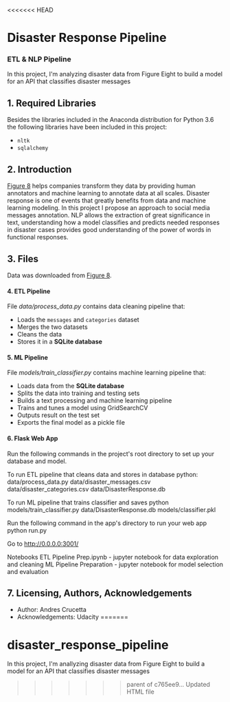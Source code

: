 <<<<<<< HEAD
# Disaster Response Pipeline
### ETL & NLP Pipeline
In this project, I'm analyzing disaster data from Figure Eight to build a model for an API that classifies disaster messages

## 1. Required Libraries <a name="libraries"></a>
Besides the libraries included in the Anaconda distribution for Python 3.6 the following libraries have been included in this project:
* `nltk` 
* `sqlalchemy` 

## 2. Introduction <a name="introduction"></a>
[Figure 8](https://www.figure-eight.com/) helps companies transform they data by providing human annotators and machine learning to annotate data at all scales.
Disaster response is one of events that greatly benefits from data and machine learning modeling. In this project I propose an approach to social media messages annotation.
NLP allows the extraction of great significance in text, understanding how a model classifies and predicts needed responses in disaster cases provides good understanding of the power of words in functional responses.

## 3. Files <a name="files"></a>
Data was downloaded from [Figure 8](https://www.figure-eight.com/dataset/combined-disaster-response-data/).

#### 4. ETL Pipeline <a name="ETL"></a>

File _data/process_data.py_ contains data cleaning pipeline that:

- Loads the `messages` and `categories` dataset
- Merges the two datasets
- Cleans the data
- Stores it in a **SQLite database**

#### 5. ML Pipeline <a name="ML"></a>

File _models/train_classifier.py_ contains machine learning pipeline that:

- Loads data from the **SQLite database**
- Splits the data into training and testing sets
- Builds a text processing and machine learning pipeline
- Trains and tunes a model using GridSearchCV
- Outputs result on the test set
- Exports the final model as a pickle file

#### 6. Flask Web App <a name="Flask"></a>

Run the following commands in the project's root directory to set up your database and model.

To run ETL pipeline that cleans data and stores in database python:
data/process_data.py data/disaster_messages.csv data/disaster_categories.csv data/DisasterResponse.db 

To run ML pipeline that trains classifier and saves python 
models/train_classifier.py data/DisasterResponse.db models/classifier.pkl 

Run the following command in the app's directory to run your web app 
python run.py

Go to http://0.0.0.0:3001/

Notebooks
ETL Pipeline Prep.ipynb - jupyter notebook for data exploration and cleaning
ML Pipeline Preparation - jupyter notebook for model selection and evaluation

## 7. Licensing, Authors, Acknowledgements<a name="licensing"></a>
- Author: Andres Crucetta
- Acknowledgements: Udacity
=======
# disaster_response_pipeline
In this project, I'm anallyzing disaster data from Figure Eight to build a model for an API that classifies disaster messages
>>>>>>> parent of c765ee9... Updated HTML file
